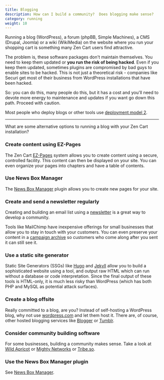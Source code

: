 ```yaml
---
title: Blogging 
description: How can I build a community?  Does blogging make sense? 
category: running
weight: 10
---
```


Running a blog (WordPress), a forum (phpBB, Simple Machines), a CMS (Drupal, Joomla) or a wiki (WikiMedia) on the website where you run your shopping cart is something many Zen Cart users find attractive. 

The problem is, these software packages don't maintain themselves.  You need to keep them updated or **you run the risk of being hacked**.  Even if you keep them updated, sometimes plugins are compromised by bad guys to enable sites to be hacked.  This is not just a theoretical risk - companies like Securi get most of their business from WordPress installations that have been hacked. 

So: you can do this, many people do this, but it has a cost and you'll need to devote more energy to maintenance and updates if you want go down this path. Proceed with caution. 

Most people who deploy blogs or other tools use [deployment model 2](/user/first_steps/deployment_configurations/). 

---

What are some alternative options to running a blog with your Zen Cart installation?

### Create content using EZ-Pages 

The Zen Cart [EZ-Pages](/user/ezpages/) system allows you to create content using a secure, controlled facility.  This content can then be displayed on your site.   You can even organize your pages into chapters and have a table of contents. 

### Use News Box Manager 
The [News Box Manager](https://www.zen-cart.com/downloads.php?do=file&id=2264) plugin allows you to create new pages for your site.

### Create and send a newsletter regularly

Creating and building an email list using a [newsletter](/user/email/newsletters/) is a great way to develop a community.

Tools like MailChimp have inexpensive offerings for small businesses that allow you to stay in touch with your customers.  You can even preserve your content in a [campaign archive](https://mailchimp.com/help/about-email-campaign-archives-and-pages/) so customers who come along after you sent it can still see it. 

### Use a static site generator 

Static Site Generators (SSGs) like [Hugo](https://gohugo.io/) and [Jekyll](https://jekyllrb.com/) allow you to build a sophisticated website using a tool, and output raw HTML which can run without a database or code interpretation.  Since  the final output of these tools is HTML-only, it is much less risky than WordPress (which has both PHP and MySQL as potential attack surfaces). 

### Create a blog offsite

Really committed to a blog, are you?  Instead of self-hosting a WordPress blog, why not use [wordpress.com](https://wordpress.com/) and let them host it.  There are, of course, other hosted blogging services like [Blogger](https://www.blogger.com/) or [Tumblr](https://www.tumblr.com/). 

### Consider community building software 
For some businesses, building a community makes sense.  Take a look at [Wild Apricot](https://wildapricot.com) or [Mighty Networks](https://www.mightynetworks.com/) or [Tribe.so](https://tribe.so).

### Use the News Box Manager plugin 

See [News Box Manager](https://www.zen-cart.com/downloads.php?do=file&id=2264).

